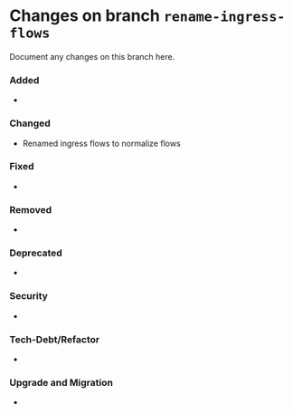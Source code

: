 # Changes on branch `rename-ingress-flows`
Document any changes on this branch here.
### Added
- 

### Changed
- Renamed ingress flows to normalize flows

### Fixed
- 

### Removed
- 

### Deprecated
- 

### Security
- 

### Tech-Debt/Refactor
- 

### Upgrade and Migration
- 
